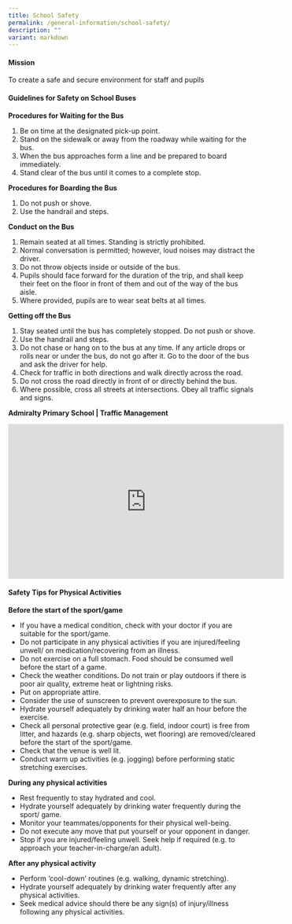 ```yaml
---
title: School Safety
permalink: /general-information/school-safety/
description: ""
variant: markdown
---
```

#### Mission

To create a safe and secure environment for staff and pupils

#### Guidelines for Safety on School Buses

**Procedures for Waiting for the Bus**

1. Be on time at the designated pick-up point.
2. Stand on the sidewalk or away from the roadway while waiting for the bus.
3. When the bus approaches form a line and be prepared to board immediately.
4. Stand clear of the bus until it comes to a complete stop.

**Procedures for Boarding the Bus**

1. Do not push or shove.
2. Use the handrail and steps.

**Conduct on the Bus**

1. Remain seated at all times. Standing is strictly prohibited.
2. Normal conversation is permitted; however, loud noises may distract the driver.
3. Do not throw objects inside or outside of the bus.
4. Pupils should face forward for the duration of the trip, and shall keep their feet on the floor in front of them and out of the way of the bus aisle.
5. Where provided, pupils are to wear seat belts at all times.


**Getting off the Bus**

1. Stay seated until the bus has completely stopped.
Do not push or shove.
2. Use the handrail and steps.<br>
3. Do not chase or hang on to the bus at any time. If any article drops or rolls near or under the bus, do not go after it. Go to the door of the bus and ask the driver for help.<br>
4. Check for traffic in both directions and walk directly across the road.<br>
5. Do not cross the road directly in front of or directly behind the bus.<br>
6. Where possible, cross all streets at intersections. Obey all traffic signals and signs.


**Admiralty Primary School | Traffic Management**

<iframe allowfullscreen="" allow="accelerometer; autoplay; clipboard-write; encrypted-media; gyroscope; picture-in-picture; web-share" frameborder="0" title="YouTube video player" src="https://www.youtube.com/embed/x1hwryQqDjY?si=xgBWItA7rtidQztC" height="315" width="560"></iframe>

#### Safety Tips for Physical Activities

**Before the start of the sport/game**

* If you have a medical condition, check with your doctor if you are suitable for the sport/game.
* Do not participate in any physical activities if you are injured/feeling unwell/ on medication/recovering from an illness.
* Do not exercise on a full stomach. Food should be consumed well before the start of a game.
* Check the weather conditions. Do not train or play outdoors if there is poor air quality, extreme heat or lightning risks.
* Put on appropriate attire.
* Consider the use of sunscreen to prevent overexposure to the sun.
* Hydrate yourself adequately by drinking water half an hour before the exercise.
* Check all personal protective gear (e.g. field, indoor court) is free from litter, and hazards (e.g. sharp objects, wet flooring) are removed/cleared before the start of the sport/game.
* Check that the venue is well lit.
* Conduct warm up activities (e.g. jogging) before performing static stretching exercises.

**During any physical activities**

* Rest frequently to stay hydrated and cool.
* Hydrate yourself adequately by drinking water frequently during the sport/ game.
* Monitor your teammates/opponents for their physical well-being.
* Do not execute any move that put yourself or your opponent in danger.
* Stop if you are injured/feeling unwell. Seek help if required (e.g. to approach your teacher-in-charge/an adult).


**After any physical activity**

* Perform ‘cool-down’ routines (e.g. walking, dynamic stretching).
* Hydrate yourself adequately by drinking water frequently after any physical activities.
* Seek medical advice should there be any sign(s) of injury/illness following any physical activities.